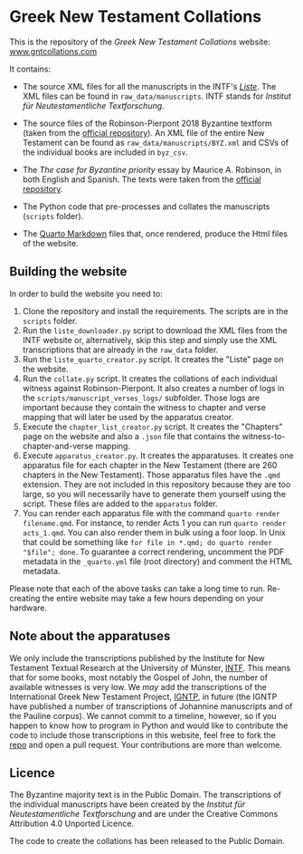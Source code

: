 # Greek New Testament Collations

This is the repository of the *Greek New Testament Collations* website: www.gntcollations.com

It contains:

* The source XML files for all the manuscripts in the INTF's [*Liste*](https://ntvmr.uni-muenster.de/liste). The XML files can be found in `raw_data/manuscripts`. INTF stands for *Institut für Neutestamentliche Textforschung*.

* The source files of the Robinson-Pierpont 2018 Byzantine textform (taken from the [official repository](https://github.com/byztxt/byzantine-majority-text)). An XML file of the entire New Testament can be found as `raw_data/manuscripts/BYZ.xml` and CSVs of the individual books are included in `byz_csv`.

* The *The case for Byzantine priority* essay by Maurice A. Robinson, in both English and Spanish. The texts were taken from the [official repository](https://github.com/byztxt/byzantine-majority-text).

* The Python code that pre-processes and collates the manuscripts (`scripts` folder).

* The [Quarto Markdown](https://quarto.org/) files that, once rendered, produce the Html files of the website.

## Building the website

In order to build the website you need to:

1. Clone the repository and install the requirements. The scripts are in the `scripts` folder.
2. Run the `liste_downloader.py` script to download the XML files from the INTF website or, alternatively, skip this step and simply use the XML transcriptions that are already in the `raw_data` folder.
3. Run the `liste_quarto_creator.py` script. It creates the "Liste" page on the website.
4. Run the `collate.py` script. It creates the collations of each individual witness against Robinson-Pierpont. It also creates a number of logs in the `scripts/manuscript_verses_logs/` subfolder. Those logs are important because they contain the witness to chapter and verse mapping that will later be used by the apparatus creator.
5. Execute the `chapter_list_creator.py` script. It creates the "Chapters" page on the website and also a `.json` file that contains the witness-to-chapter-and-verse mapping.
6. Execute `apparatus_creator.py`. It creates the apparatuses. It creates one apparatus file for each chapter in the New Testament (there are 260 chapters in the New Testament). Those apparatus files have the `.qmd` extension. They are not included in this repository because they are too large, so you will necessarily have to generate them yourself using the script. These files are added to the `apparatus` folder.
7. You can render each apparatus file with the command `quarto render filename.qmd`. For instance, to render Acts 1 you can run `quarto render acts_1.qmd`. You can also render them in bulk using a foor loop. In Unix that could be something like `for file in *.qmd; do quarto render "$file"; done`. To guarantee a correct rendering, uncomment the PDF metadata in the `_quarto.yml` file (root directory) and comment the HTML metadata.

Please note that each of the above tasks can take a long time to run. Re-creating the entire website may take a few hours depending on your hardware.

## Note about the apparatuses

We only include the transcriptions published by the Institute for New Testament Textual Research at the University of Münster, [INTF](https://ntvmr.uni-muenster.de/). This means that for some books, most notably the Gospel of John, the number of available witnesses is very low. We *may* add the transcriptions of the International Greek New Testament Project, [IGNTP](https://itseeweb.cal.bham.ac.uk/igntp/transcriptions.html), in future (the IGNTP have published a number of transcriptions of Johannine manuscripts and of the Pauline corpus). We cannot commit to a timeline, however, so if you happen to know how to program in Python and would like to contribute the code to include those transcriptions in this website, feel free to fork the [repo](https://github.com/normansimonr/gntcollations) and open a pull request. Your contributions are more than welcome.

## Licence

The Byzantine majority text is in the Public Domain. The transcriptions of the individual manuscripts have been created by the *Institut für Neutestamentliche Textforschung* and are under the Creative Commons Attribution 4.0 Unported Licence.

The code to create the collations has been released to the Public Domain.
